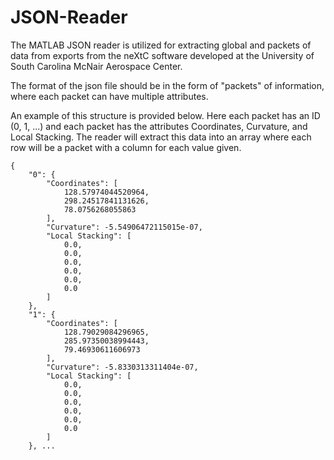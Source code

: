 # JSON-Reader
The MATLAB JSON reader is utilized for extracting global and packets of data from exports from the neXtC software developed at the University of South Carolina McNair Aerospace Center.

The format of the json file should be in the form of "packets" of information, where each packet can have multiple attributes.

An example of this structure is provided below. Here each packet has an ID (0, 1, ...) and each packet has the attributes Coordinates, Curvature, and Local Stacking. The reader will extract this data into an array where each row will be a packet with a column for each value given.

    {
        "0": {
            "Coordinates": [
                128.57974044520964,
                298.24517841131626,
                78.0756268055863
            ],
            "Curvature": -5.54906472115015e-07,
            "Local Stacking": [
                0.0,
                0.0,
                0.0,
                0.0,
                0.0,
                0.0
            ]
        },
        "1": {
            "Coordinates": [
                128.79029084296965,
                285.97350038994443,
                79.46930611606973
            ],
            "Curvature": -5.8330313311404e-07,
            "Local Stacking": [
                0.0,
                0.0,
                0.0,
                0.0,
                0.0,
                0.0
            ]
        }, ...
